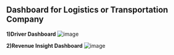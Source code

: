 ## Dashboard for Logistics or Transportation Company

**1)Driver Dashboard**
![image](https://github.com/longbui23/powerBIprojects/assets/112489957/c9311ad8-dc77-4994-ad1f-f47be38ac4b3)

**2)Revenue Insight Dashboard**
![image](https://github.com/longbui23/powerBIprojects/assets/112489957/57501925-5cd3-4503-afee-1e67b2c77670)
